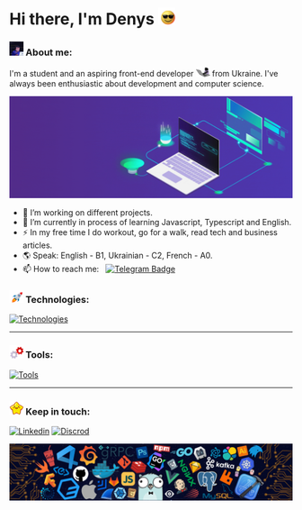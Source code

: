 # Hi there, I'm Denys <img src="gif/sunglasses.gif" width="30px">

### <img src="gif/pro-level-debugging.gif" width="25"> About me:

I'm a student and an aspiring front-end developer <img src="gif/cat.gif" width="25"> from Ukraine. I've always been enthusiastic about development and computer science.

<p align="center">
	<img src="gif/development.gif" width="600">
</p>

- 🔭 I’m working on different projects.
- 🌱 I’m currently in process of learning Javascript, Typescript and English.
- ⚡ In my free time I do workout, go for a walk, read tech and business articles.
- 🌎 Speak: English - B1, Ukrainian - C2, French - A0.
- 📫 How to reach me: &nbsp; [![Telegram Badge](https://img.shields.io/badge/-den_progman-blue?style=flat&logo=Telegram&logoColor=white)](https://t.me/den_progman)

### <img src="gif/rocket.gif" width="25"> Technologies:

[![Technologies](https://skillicons.dev/icons?i=js,ts,dart,html,css,sass,gulp,webpack,vite)](https://skillicons.dev)

---

### <img src="gif/gears.gif" width="25"> Tools:

[![Tools](https://skillicons.dev/icons?i=git,vscode,linux,figma,codepen)](https://skillicons.dev)

---

### <img src="gif/star.gif" width="25"> Keep in touch:

[![Linkedin](https://skillicons.dev/icons?i=linkedin)](https://www.linkedin.com/in/denys-chornoivanenko-b41339290/)
[![Discrod](https://skillicons.dev/icons?i=discord)](https://discordapp.com/users/929354461783138304)

<img src="img/technologies.png">
